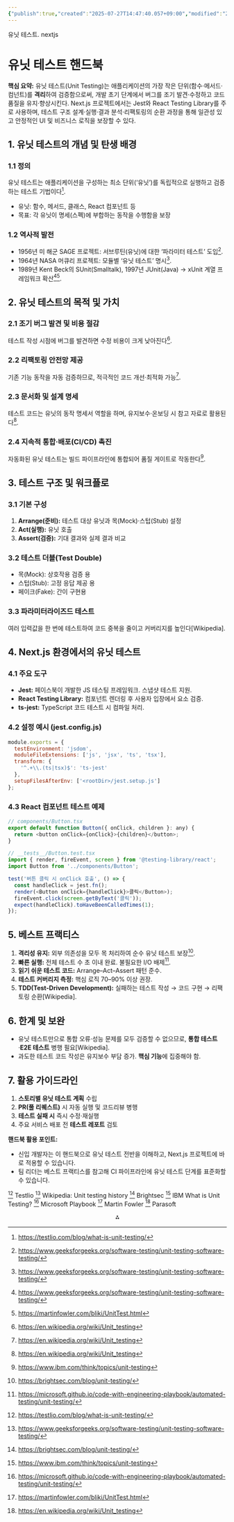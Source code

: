 ```yaml
---
{"publish":true,"created":"2025-07-27T14:47:40.057+09:00","modified":"2025-08-09T00:54:56.716+09:00","cssclasses":""}
---
```



유닛 테스트. nextjs

# 유닛 테스트 핸드북

**핵심 요약:**
유닛 테스트(Unit Testing)는 애플리케이션의 가장 작은 단위(함수·메서드·컴넌트)를 **격리**하여 검증함으로써, 개발 초기 단계에서 버그를 조기 발견·수정하고 코드 품질을 유지·향상시킨다. Next.js 프로젝트에서는 Jest와 React Testing Library를 주로 사용하며, 테스트 구조 설계·실행·결과 분석·리팩토링의 순환 과정을 통해 일관성 있고 안정적인 UI 및 비즈니스 로직을 보장할 수 있다.

## 1. 유닛 테스트의 개념 및 탄생 배경

### 1.1 정의

유닛 테스트는 애플리케이션을 구성하는 최소 단위(‘유닛’)를 독립적으로 실행하고 검증하는 테스트 기법이다[^1].

- 유닛: 함수, 메서드, 클래스, React 컴포넌트 등
- 목표: 각 유닛이 명세(스펙)에 부합하는 동작을 수행함을 보장


### 1.2 역사적 발전

- 1956년 미 해군 SAGE 프로젝트: 서브루틴(유닛)에 대한 ‘파라미터 테스트’ 도입[^2].
- 1964년 NASA 머큐리 프로젝트: 모듈별 ‘유닛 테스트’ 명시[^2].
- 1989년 Kent Beck의 SUnit(Smalltalk), 1997년 JUnit(Java) → xUnit 계열 프레임워크 확산[^2][^3].


## 2. 유닛 테스트의 목적 및 가치

### 2.1 조기 버그 발견 및 비용 절감

테스트 작성 시점에 버그를 발견하면 수정 비용이 크게 낮아진다[^4].

### 2.2 리팩토링 안전망 제공

기존 기능 동작을 자동 검증하므로, 적극적인 코드 개선·최적화 가능[^4].

### 2.3 문서화 및 설계 명세

테스트 코드는 유닛의 동작 명세서 역할을 하며, 유지보수·온보딩 시 참고 자료로 활용된다[^4].

### 2.4 지속적 통합·배포(CI/CD) 촉진

자동화된 유닛 테스트는 빌드 파이프라인에 통합되어 품질 게이트로 작동한다[^5].

## 3. 테스트 구조 및 워크플로

### 3.1 기본 구성

1) **Arrange(준비):** 테스트 대상 유닛과 목(Mock)·스텁(Stub) 설정
2) **Act(실행):** 유닛 호출
3) **Assert(검증):** 기대 결과와 실제 결과 비교

### 3.2 테스트 더블(Test Double)

- 목(Mock): 상호작용 검증 용
- 스텁(Stub): 고정 응답 제공 용
- 페이크(Fake): 간이 구현용


### 3.3 파라미터라이즈드 테스트

여러 입력값을 한 번에 테스트하여 코드 중복을 줄이고 커버리지를 높인다[Wikipedia].

## 4. Next.js 환경에서의 유닛 테스트

### 4.1 주요 도구

- **Jest:** 페이스북이 개발한 JS 테스팅 프레임워크. 스냅샷 테스트 지원.
- **React Testing Library:** 컴포넌트 렌더링 후 사용자 입장에서 요소 검증.
- **ts-jest:** TypeScript 코드 테스트 시 컴파일 처리.


### 4.2 설정 예시 (jest.config.js)

```javascript
module.exports = {
  testEnvironment: 'jsdom',
  moduleFileExtensions: ['js', 'jsx', 'ts', 'tsx'],
  transform: {
    '^.+\\.(ts|tsx)$': 'ts-jest'
  },
  setupFilesAfterEnv: ['<rootDir>/jest.setup.js']
};
```


### 4.3 React 컴포넌트 테스트 예제

```javascript
// components/Button.tsx
export default function Button({ onClick, children }: any) {
  return <button onClick={onClick}>{children}</button>;
}

// __tests__/Button.test.tsx
import { render, fireEvent, screen } from '@testing-library/react';
import Button from '../components/Button';

test('버튼 클릭 시 onClick 호출', () => {
  const handleClick = jest.fn();
  render(<Button onClick={handleClick}>클릭</Button>);
  fireEvent.click(screen.getByText('클릭'));
  expect(handleClick).toHaveBeenCalledTimes(1);
});
```


## 5. 베스트 프랙티스

1. **격리성 유지:** 외부 의존성을 모두 목 처리하여 순수 유닛 테스트 보장[^6].
2. **빠른 실행:** 전체 테스트 수 초 이내 완료. 불필요한 I/O 배제[^7].
3. **읽기 쉬운 테스트 코드:** Arrange–Act–Assert 패턴 준수.
4. **테스트 커버리지 측정:** 핵심 로직 70–90% 이상 권장.
5. **TDD(Test-Driven Development):** 실패하는 테스트 작성 → 코드 구현 → 리팩토링 순환[Wikipedia].

## 6. 한계 및 보완

- 유닛 테스트만으로 통합 오류·성능 문제를 모두 검증할 수 없으므로, **통합 테스트**·**E2E 테스트** 병행 필요[Wikipedia].
- 과도한 테스트 코드 작성은 유지보수 부담 증가. **핵심 기능**에 집중해야 함.


## 7. 활용 가이드라인

1) **스토리별 유닛 테스트 계획** 수립
2) **PR(풀 리퀘스트)** 시 자동 실행 및 코드리뷰 병행
3) **테스트 실패 시** 즉시 수정·재실행
4) 주요 서비스 배포 전 **테스트 레포트** 검토

**핸드북 활용 포인트:**

- 신입 개발자는 이 핸드북으로 유닛 테스트 전반을 이해하고, Next.js 프로젝트에 바로 적용할 수 있습니다.
- 팀 리더는 베스트 프랙티스를 참고해 CI 파이프라인에 유닛 테스트 단계를 표준화할 수 있습니다.

[^1] Testlio
[^2] Wikipedia: Unit testing history
[^6] Brightsec
[^5] IBM What is Unit Testing?
[^7] Microsoft Playbook
[^3] Martin Fowler
[^4] Parasoft

<div style="text-align: center">⁂</div>

[^1]: https://testlio.com/blog/what-is-unit-testing/

[^2]: https://www.geeksforgeeks.org/software-testing/unit-testing-software-testing/

[^3]: https://martinfowler.com/bliki/UnitTest.html

[^4]: https://en.wikipedia.org/wiki/Unit_testing

[^5]: https://www.ibm.com/think/topics/unit-testing

[^6]: https://brightsec.com/blog/unit-testing/

[^7]: https://microsoft.github.io/code-with-engineering-playbook/automated-testing/unit-testing/

[^8]: https://testrigor.com/blog/the-history-of-test-automation/

[^9]: https://agilealliance.org/glossary/unit-test/

[^10]: https://www.reddit.com/r/AskProgramming/comments/64rnzh/when_was_unit_testing_first_invented/

[^11]: https://katalon.com/resources-center/blog/unit-testing

[^12]: https://dzone.com/articles/introduction-and-history-of-unit-testing

[^13]: https://aws.amazon.com/what-is/unit-testing/

[^14]: https://codefresh.io/learn/unit-testing/

[^15]: https://aws.amazon.com/ko/what-is/unit-testing/

[^16]: https://devops.com/unit-testing-in-development-ensuring-code-quality-and-reliability/

[^17]: https://smartbear.com/learn/automated-testing/what-is-unit-testing/

[^18]: https://testgrid.io/blog/unit-testing/

[^19]: https://softwareengineering.stackexchange.com/questions/455612/origins-of-unit-testing-in-hardware

[^20]: https://www.parasoft.com/learning-center/unit-testing-guide/

